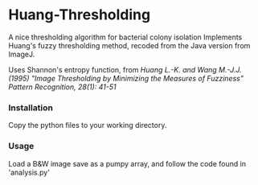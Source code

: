 # Huang-Thresholding
A nice thresholding algorithm for bacterial colony isolation
Implements Huang's fuzzy thresholding method, recoded from the Java version from ImageJ.

Uses Shannon's entropy function, from *Huang L.-K. and Wang M.-J.J. (1995) "Image Thresholding by Minimizing the Measures of Fuzziness" Pattern Recognition, 28(1): 41-51*


### Installation

Copy the python files to your working directory.

### Usage 
Load a B&W image save as a pumpy array, and follow the code found in 'analysis.py'

